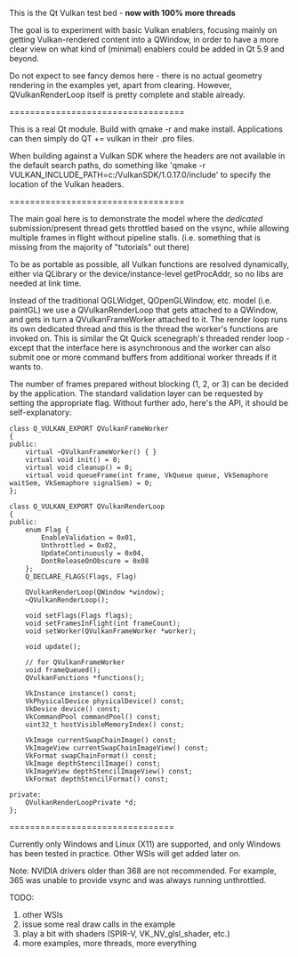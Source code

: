 This is the Qt Vulkan test bed - **now with 100% more threads**

The goal is to experiment with basic Vulkan enablers, focusing mainly on
getting Vulkan-rendered content into a QWindow, in order to have a more clear
view on what kind of (minimal) enablers could be added in Qt 5.9 and beyond.

Do not expect to see fancy demos here - there is no actual geometry rendering
in the examples yet, apart from clearing. However, QVulkanRenderLoop itself is
pretty complete and stable already.

==================================

This is a real Qt module. Build with qmake -r and make install. Applications
can then simply do QT += vulkan in their .pro files.

When building against a Vulkan SDK where the headers are not available in the
default search paths, do something like 'qmake -r VULKAN_INCLUDE_PATH=c:/VulkanSDK/1.0.17.0/include'
to specify the location of the Vulkan headers.

==================================

The main goal here is to demonstrate the model where the *dedicated*
submission/present thread gets throttled based on the vsync, while allowing
multiple frames in flight without pipeline stalls. (i.e. something that is
missing from the majority of "tutorials" out there)

To be as portable as possible, all Vulkan functions are resolved dynamically,
either via QLibrary or the device/instance-level getProcAddr, so no libs are
needed at link time.

Instead of the traditional QGLWidget, QOpenGLWindow, etc. model (i.e. paintGL)
we use a QVulkanRenderLoop that gets attached to a QWindow, and gets in turn a
QVulkanFrameWorker attached to it. The render loop runs its own dedicated thread
and this is the thread the worker's functions are invoked on. This is similar
the Qt Quick scenegraph's threaded render loop - except that the interface here
is asynchronous and the worker can also submit one or more command buffers from
additional worker threads if it wants to.

The number of frames prepared without blocking (1, 2, or 3) can be decided by
the application. The standard validation layer can be requested by setting the
appropriate flag. Without further ado, here's the API, it should be
self-explanatory:

```
class Q_VULKAN_EXPORT QVulkanFrameWorker
{
public:
    virtual ~QVulkanFrameWorker() { }
    virtual void init() = 0;
    virtual void cleanup() = 0;
    virtual void queueFrame(int frame, VkQueue queue, VkSemaphore waitSem, VkSemaphore signalSem) = 0;
};

class Q_VULKAN_EXPORT QVulkanRenderLoop
{
public:
    enum Flag {
        EnableValidation = 0x01,
        Unthrottled = 0x02,
        UpdateContinuously = 0x04,
        DontReleaseOnObscure = 0x08
    };
    Q_DECLARE_FLAGS(Flags, Flag)

    QVulkanRenderLoop(QWindow *window);
    ~QVulkanRenderLoop();

    void setFlags(Flags flags);
    void setFramesInFlight(int frameCount);
    void setWorker(QVulkanFrameWorker *worker);

    void update();

    // for QVulkanFrameWorker
    void frameQueued();
    QVulkanFunctions *functions();

    VkInstance instance() const;
    VkPhysicalDevice physicalDevice() const;
    VkDevice device() const;
    VkCommandPool commandPool() const;
    uint32_t hostVisibleMemoryIndex() const;

    VkImage currentSwapChainImage() const;
    VkImageView currentSwapChainImageView() const;
    VkFormat swapChainFormat() const;
    VkImage depthStencilImage() const;
    VkImageView depthStencilImageView() const;
    VkFormat depthStencilFormat() const;

private:
    QVulkanRenderLoopPrivate *d;
};
```

================================

Currently only Windows and Linux (X11) are supported, and only
Windows has been tested in practice. Other WSIs will get added later on.

Note: NVIDIA drivers older than 368 are not recommended. For example, 365 was
unable to provide vsync and was always running unthrottled.

TODO:
  1. other WSIs
  2. issue some real draw calls in the example
  3. play a bit with shaders (SPIR-V, VK_NV_glsl_shader, etc.)
  4. more examples, more threads, more everything
